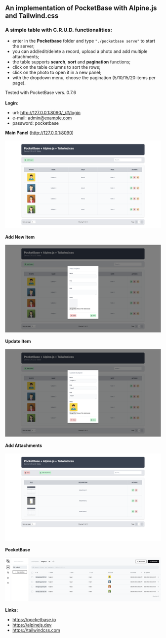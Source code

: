 ## An implementation of PocketBase with Alpine.js and Tailwind.css

### A simple table with C.R.U.D. functionalities:

- enter in the **Pocketbase** folder and type `"./pocketbase serve"` to start the server;
- you can add/edit/delete a record, upload a photo and add multiple attachments;
- the table supports **search**, **sort** and **pagination** functions;
- click on the table columns to sort the rows;
- click on the photo to open it in a new panel;
- with the dropdown menu, choose the pagination (5/10/15/20 items per page).

Tested with PocketBase vers. 0.7.6
\
\
**Login**: 
- url: http://127.0.0.1:8090/_/#/login
- e-mail: admin@example.com
- password: pocketbase

**Main Panel** (http://127.0.0.1:8090)
\
\
![Main Panel](img/1.png)
\
\
**Add New Item**
\
\
![Add New Item](img/2.png)
\
\
**Update Item**
\
\
![Update Item](img/3.png)
\
\
**Add Attachments**
\
\
![Add Attachments](img/4.png)
\
\
**PocketBase**
\
\
![PocketBase](img/5.png)
\
\
**Links:**
- https://pocketbase.io
- https://alpinejs.dev
- https://tailwindcss.com
